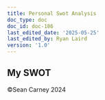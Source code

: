 ```yaml
---
title: Personal Swot Analysis
doc_type: doc
doc_id: doc-186
last_edited_date: '2025-05-25'
last_edited_by: Ryan Laird
version: '1.0'
---
```


<!-- Unsupported block type: unsupported -->

<!-- Unsupported block type: column_list -->

## My SWOT

<!-- Unsupported block type: child_database -->

<!-- Unsupported block type: toggle -->

<!-- Unsupported block type: toggle -->

<!-- Unsupported block type: divider -->

<!-- Unsupported block type: callout -->

©Sean Carney 2024
